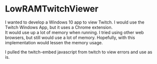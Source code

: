 # LowRAMTwitchViewer
I wanted to develop a Windows 10 app to view Twitch. I would use the Twitch Windows App, but it uses a Chrome extension.  
It would use up a lot of memory when running. I tried using other web browsers, but still would use a lot of memory. Hopefully,
with this implementation would lessen the memory usage.

I pulled the twitch-embed javascript from twitch to view errors and use as is.
